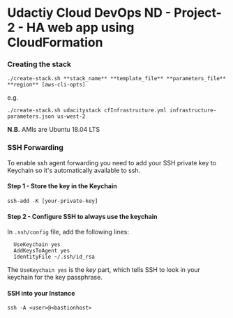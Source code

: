 # Udactiy Cloud DevOps ND - Project-2 - HA web app using CloudFormation

### Creating the stack 

`./create-stack.sh **stack_name** **template_file** **parameters_file** **region** [aws-cli-opts]`

e.g.

`./create-stack.sh udacitystack cfInfrastructure.yml infrastructure-parameters.json us-west-2`

**N.B.** AMIs are Ubuntu 18.04 LTS

### SSH Forwarding

To enable ssh agent forwarding you need to add your SSH private key to Keychain so it's automatically available
to ssh.

#### Step 1 - Store the key in the Keychain
`ssh-add -K [your-private-key]`

#### Step 2 - Configure SSH to always use the keychain
In `.ssh/config` file, add the following lines:
```Host *
  UseKeychain yes
  AddKeysToAgent yes
  IdentityFile ~/.ssh/id_rsa
```

The `UseKeychain yes` is the *key* part, which tells SSH to look in your keychain for the key passphrase.

#### SSH into your Instance
`ssh -A <user>@<bastionhost>`